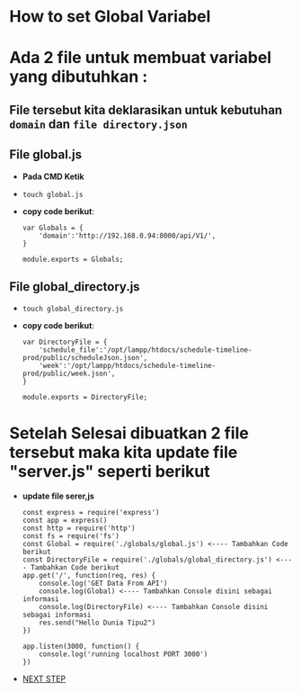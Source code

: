 # How to set Global Variabel

# Ada 2 file untuk membuat variabel yang dibutuhkan :
## File tersebut kita deklarasikan untuk kebutuhan ``domain`` dan ``file directory.json``
## File global.js
- **Pada CMD Ketik**
- ``touch global.js``
- **copy code berikut**:

    ```
    var Globals = {
        'domain':'http://192.168.0.94:8000/api/V1/',
    }
    
    module.exports = Globals;
    ```

## File global_directory.js

- ``touch global_directory.js``
- **copy code berikut**:

    ```
    var DirectoryFile = {
        'schedule_file':'/opt/lampp/htdocs/schedule-timeline-prod/public/scheduleJson.json',
        'week':'/opt/lampp/htdocs/schedule-timeline-prod/public/week.json',
    }

    module.exports = DirectoryFile;
    ```
# Setelah Selesai dibuatkan 2 file tersebut maka kita update file "server.js" seperti berikut

- **update file serer,js**
    ``` 
    const express = require('express')
    const app = express()
    const http = require('http')
    const fs = require('fs')
    const Global = require('./globals/global.js') <---- Tambahkan Code berikut
    const DirectoryFile = require('./globals/global_directory.js') <---- Tambahkan Code berikut
    app.get('/', function(req, res) {
        console.log('GET Data From API')
        console.log(Global) <---- Tambahkan Console disini sebagai informasi
        console.log(DirectoryFile) <---- Tambahkan Console disini sebagai informasi
        res.send("Hello Dunia Tipu2")
    })

    app.listen(3000, function() {
        console.log('running localhost PORT 3000')
    })
    ```

- [NEXT STEP](http://192.168.2.66:81/ilyas/schedule_server_nodejs/blob/master/doc/3.%20Cara%20Replace%20data%20Json%20dengan%20FS.md)